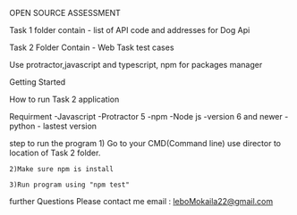 OPEN SOURCE ASSESSMENT

Task 1 folder 
contain - list of API code and addresses for Dog Api

Task 2 Folder
Contain - Web Task test cases

Use protractor,javascript and typescript, npm for packages manager

Getting Started

How to run Task 2 application

Requirment
-Javascript
-Protractor 5
-npm
-Node js -version 6 and newer
-python - lastest version 


step to run the program
	1) Go to your CMD(Command line) use director to location of Task 2 folder.
	
	2)Make sure npm is install
	
	3)Run program using "npm test"

further Questions
Please contact me email : leboMokaila22@gmail.com
